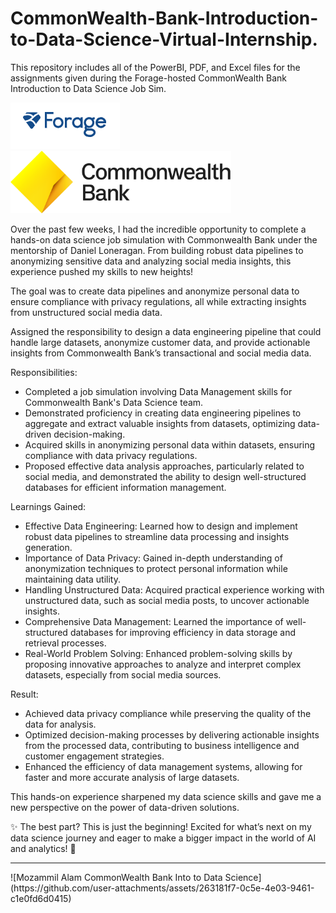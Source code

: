 # CommonWealth-Bank-Introduction-to-Data-Science-Virtual-Internship.
This repository includes all of the PowerBI, PDF, and Excel files for the assignments given during the Forage-hosted CommonWealth Bank Introduction to Data Science Job Sim.

<p>
<img src="https://github.com/ADVAIT135/Forage_CommonWealth_Bank_Introduction_to_Data_Science_Job_Simulation/blob/0ed8dfc3632483a727687967322cd0c4ae7d5696/Forage.PNG?raw=True" alt="Forage" >
<img src="https://github.com/ADVAIT135/Forage_CommonWealth_Bank_Introduction_to_Data_Science_Job_Simulation/blob/0ed8dfc3632483a727687967322cd0c4ae7d5696/CommBank%20Logos_Beacon%20Wordmark%20Black.png?raw=true" height = 100px  alt="CommonWealth Bank" >
</p>


Over the past few weeks, I had the incredible opportunity to complete a hands-on data science job simulation with Commonwealth Bank under the mentorship of Daniel Loneragan. From building robust data pipelines to anonymizing sensitive data and analyzing social media insights, this experience pushed my skills to new heights!

The goal was to create data pipelines and anonymize personal data to ensure compliance with privacy regulations, all while extracting insights from unstructured social media data.

Assigned the responsibility to design a data engineering pipeline that could handle large datasets, anonymize customer data, and provide actionable insights from Commonwealth Bank’s transactional and social media data.

Responsibilities: 
 - Completed a job simulation involving Data Management skills for Commonwealth Bank's Data Science team.
 - Demonstrated proficiency in creating data engineering pipelines to aggregate and extract valuable insights from datasets, optimizing data-driven decision-making.
 - Acquired skills in anonymizing personal data within datasets, ensuring
 compliance with data privacy regulations.
 - Proposed effective data analysis approaches, particularly related to social
 media, and demonstrated the ability to design well-structured databases for
 efficient information management.

Learnings Gained:
- Effective Data Engineering: Learned how to design and implement robust data pipelines to streamline data processing and insights generation.
- Importance of Data Privacy: Gained in-depth understanding of anonymization techniques to protect personal information while maintaining data utility.
- Handling Unstructured Data: Acquired practical experience working with unstructured data, such as social media posts, to uncover actionable insights.
- Comprehensive Data Management: Learned the importance of well-structured databases for improving efficiency in data storage and retrieval processes.
- Real-World Problem Solving: Enhanced problem-solving skills by proposing innovative approaches to analyze and interpret complex datasets, especially from social media sources.

Result:
- Achieved data privacy compliance while preserving the quality of the data for analysis.
- Optimized decision-making processes by delivering actionable insights from the processed data, contributing to business intelligence and customer engagement strategies.
- Enhanced the efficiency of data management systems, allowing for faster and more accurate analysis of large datasets.

This hands-on experience sharpened my data science skills and gave me a new perspective on the power of data-driven solutions.

✨ The best part? This is just the beginning! Excited for what’s next on my data science journey and eager to make a bigger impact in the world of AI and analytics! 🚀



<hr>
![Mozammil Alam CommonWealth Bank Into to Data Science](https://github.com/user-attachments/assets/263181f7-0c5e-4e03-9461-c1e0fd6d0415)

